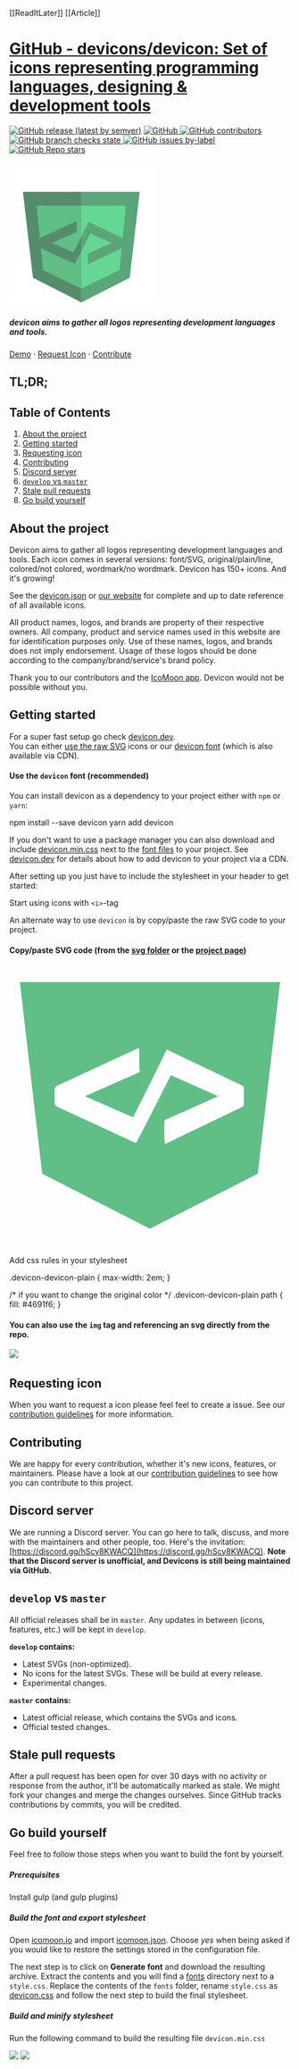 [[ReadItLater]] [[Article]]

# [GitHub - devicons/devicon: Set of icons representing programming languages, designing & development tools](https://github.com/devicons/devicon/)

 [![GitHub release (latest by semver)](https://camo.githubusercontent.com/1f8445b94943bf225b94b0eea97a43fb2b9f31f004d6a1a8afc170f5e30f8bcc/68747470733a2f2f696d672e736869656c64732e696f2f6769746875622f762f72656c656173652f64657669636f6e732f64657669636f6e3f636f6c6f723d253233363062653836266c6162656c3d4c617465737425323072656c65617365267374796c653d666f722d7468652d626164676526736f72743d73656d766572)](https://github.com/devicons/devicon/releases) [ ![GitHub](https://camo.githubusercontent.com/de5b304d41faac72002e261f1e880ddb16ba631f85e990adec159379e7e04e40/68747470733a2f2f696d672e736869656c64732e696f2f6769746875622f6c6963656e73652f64657669636f6e732f64657669636f6e3f636f6c6f723d253233363062653836267374796c653d666f722d7468652d6261646765) ](https://github.com/devicons/devicon/blob/master/LICENSE) [ ![GitHub contributors](https://camo.githubusercontent.com/3fb75309fa3cba1633c69c46965a11093ed6fe26047544c321bb016e92983e6e/68747470733a2f2f696d672e736869656c64732e696f2f6769746875622f636f6e7472696275746f72732d616e6f6e2f64657669636f6e732f64657669636f6e3f636f6c6f723d253233363062653836267374796c653d666f722d7468652d6261646765) ](https://github.com/devicons/devicon/graphs/contributors) [ ![GitHub branch checks state](https://camo.githubusercontent.com/337d4f2138653d74f6dd1728e129232a969a6daf1f57076c6a48e26f3c0062d2/68747470733a2f2f696d672e736869656c64732e696f2f6769746875622f636865636b732d7374617475732f64657669636f6e732f64657669636f6e2f6d61737465723f636f6c6f723d253233363062653836267374796c653d666f722d7468652d6261646765) ](https://github.com/devicons/devicon/actions) [ ![GitHub issues by-label](https://camo.githubusercontent.com/74a83a9d2cb8d8a777e7a2fb0d7c900da2c0e5e89a2fb1fd7497d71544947f8f/68747470733a2f2f696d672e736869656c64732e696f2f6769746875622f6973737565732f64657669636f6e732f64657669636f6e2f726571756573743a69636f6e3f636f6c6f723d253233363062653836266c6162656c3d69636f6e2532307265717565737473267374796c653d666f722d7468652d6261646765) ](https://github.com/devicons/devicon/issues?q=is%3Aopen+is%3Aissue+label%3Arequest%3Aicon) [![GitHub Repo stars](https://camo.githubusercontent.com/6adaadd57ff98025d54021f7615a43bf086296a4f2c5d4a145c9134e95208355/68747470733a2f2f696d672e736869656c64732e696f2f6769746875622f73746172732f64657669636f6e732f64657669636f6e3f636f6c6f723d253233363062653836266c6162656c3d6769746875622532307374617273267374796c653d666f722d7468652d6261646765)](https://github.com/devicons/devicon/stargazers) 

  

[![Devicon Logo](https://raw.githubusercontent.com/devicons/devicon/master/icons/devicon/devicon-original-wordmark.svg)](https://github.com/devicons/devicon)

##### devicon aims to gather all logos representing development languages and tools.

[Demo](https://devicon.dev/) · [Request Icon](https://github.com/devicons/devicon/issues/new?assignees=&labels=request%3Aicon&template=icon-request.md&title=Icon+request%3A+%5BNAME%5D) · [Contribute](https://github.com/#contribute)

## TL;DR;

<!-- in your header -->
<link rel="stylesheet" href="https://cdn.jsdelivr.net/gh/devicons/devicon@latest/devicon.min.css">

<!-- in your body -->
<i class="devicon-devicon-plain"></i>

## Table of Contents

1.  [About the project](https://github.com/#about)
2.  [Getting started](https://github.com/#getting-started)
3.  [Requesting icon](https://github.com/#request-icon)
4.  [Contributing](https://github.com/#contribute)
5.  [Discord server](https://github.com/#discord-server)
6.  [`develop` vs `master`](https://github.com/#develop-vs-master)
7.  [Stale pull requests](https://github.com/#stale-prs)
8.  [Go build yourself](https://github.com/#build-yourself)

## About the project

Devicon aims to gather all logos representing development languages and tools. Each icon comes in several versions: font/SVG, original/plain/line, colored/not colored, wordmark/no wordmark. Devicon has 150+ icons. And it's growing!  

See the [devicon.json](https://github.com/devicons/devicon/blob/master/devicon.json) or [our website](https://devicon.dev/) for complete and up to date reference of all available icons.

All product names, logos, and brands are property of their respective owners. All company, product and service names used in this website are for identification purposes only. Use of these names, logos, and brands does not imply endorsement. Usage of these logos should be done according to the company/brand/service's brand policy.

Thank you to our contributors and the [IcoMoon app](https://icomoon.io/#home). Devicon would not be possible without you.

## Getting started

For a super fast setup go check [devicon.dev](https://devicon.dev/).  
You can either [use the raw SVG](https://github.com/#getting-started-svg) icons or our [devicon font](https://github.com/#getting-started-font) (which is also available via CDN).

#### Use the `devicon` font (recommended)

You can install devicon as a dependency to your project either with `npm` or `yarn`:

npm install --save devicon
yarn add devicon

If you don't want to use a package manager you can also download and include [devicon.min.css](https://github.com/devicons/devicon/blob/master/devicon.min.css) next to the [font files](https://github.com/devicons/devicon/blob/master/fonts) to your project. See [devicon.dev](https://devicon.dev/) for details about how to add devicon to your project via a CDN.

After setting up you just have to include the stylesheet in your header to get started:

<link rel="stylesheet" href="devicon.min.css">

Start using icons with `<i>`-tag

<!--  for devicon plain version -->
<i class="devicon-devicon-plain"></i>

<!--  for devicon plain version with wordmark -->
<i class="devicon-devicon-plain-wordmark"></i>

<!--  for devicon plain version colored with devicon main color -->
<i class="devicon-devicon-plain colored"></i>

<!--  for devicon plain version with wordmark colored with devicon main color -->
<i class="devicon-devicon-plain-wordmark colored"></i>

An alternate way to use `devicon` is by copy/paste the raw SVG code to your project.

#### Copy/paste SVG code (from the [svg folder](https://github.com/devicons/devicon/tree/master/icons) or the [project page](https://devicon.dev/))

<!--  for devicon plain version -->
<svg id="Devicon" class='devicon-devicon-plain' xmlns="http://www.w3.org/2000/svg" viewBox="0 0 128 128"><path id="plain" fill="#60be86" d="M64,7.83H4.77L14.95,95.13l49,25,.06,0,49.07-25L123.23,7.83Zm42.77,54.86c0,.88,0,1.67-.77,2L73.25,80.44l-2.42,1.13-.27-3.15V72.23l.24-1.57,1.09-.47L95.07,59.81l-21.54-9.6L64.35,68.34,58.9,78.87l-1.22,2.27-2.05-.9L22,64.71a2.42,2.42,0,0,1-1.45-2V56.91a2.39,2.39,0,0,1,1.42-2l34-15.73,3.21-1.44v9.66l.24,1.34-1.56.7L34.45,59.79,56.3,69.42l8.05-16,6.21-12.65,1.13-2.28,1.81.91L106,54.89c.73.35.76,1.14.76,2Z"/></svg>

Add css rules in your stylesheet

.devicon-devicon-plain {
  max-width: 2em;
}

/* if you want to change the original color */
.devicon-devicon-plain path {
  fill: #4691f6;
}

#### You can also use the `img` tag and referencing an svg directly from the repo.

<img src='https://cdn.jsdelivr.net/gh/devicons/devicon/icons/devicon/devicon-original.svg'>

## Requesting icon

When you want to request a icon please feel feel to create a issue. See our [contribution guidelines](https://github.com/devicons/devicon/blob/master/CONTRIBUTING.md#requestingIcon) for more information.

## Contributing

We are happy for every contribution, whether it's new icons, features, or maintainers. Please have a look at our [contribution guidelines](https://github.com/devicons/devicon/blob/master/CONTRIBUTING.md) to see how you can contribute to this project.

## Discord server

We are running a Discord server. You can go here to talk, discuss, and more with the maintainers and other people, too. Here's the invitation: [https://discord.gg/hScy8KWACQ](https://discord.gg/hScy8KWACQ). **Note that the Discord server is unofficial, and Devicons is still being maintained via GitHub.**

## `develop` vs `master`

All official releases shall be in `master`. Any updates in between (icons, features, etc.) will be kept in `develop`.

**`develop` contains:**

-   Latest SVGs (non-optimized).
-   No icons for the latest SVGs. These will be build at every release.
-   Experimental changes.

**`master` contains:**

-   Latest official release, which contains the SVGs and icons.
-   Official tested changes.

## Stale pull requests

After a pull request has been open for over 30 days with no activity or response from the author, it'll be automatically marked as stale. We might fork your changes and merge the changes ourselves. Since GitHub tracks contributions by commits, you will be credited.

## Go build yourself

Feel free to follow those steps when you want to build the font by yourself.

##### Prerequisites

Install gulp (and gulp plugins)

##### Build the font and export stylesheet

Open [icomoon.io](https://icomoon.io/app/#/select) and import [icomoon.json](https://github.com/devicons/devicon/blob/master/icomoon.json). Choose _yes_ when being asked if you would like to restore the settings stored in the configuration file.

The next step is to click on **Generate font** and download the resulting archive. Extract the contents and you will find a [fonts](https://github.com/devicons/devicon/blob/master/fonts) directory next to a `style.css`. Replace the contents of the `fonts` folder, rename `style.css` as [devicon.css](https://github.com/devicons/devicon/blob/master/devicon.css) and follow the next step to build the final stylesheet.

##### Build and minify stylesheet

Run the following command to build the resulting file `devicon.min.css`

[![](https://camo.githubusercontent.com/7998890254268d8ed476c9f66d3fa59d21dd354d2090036083c82af4cda2a0eb/68747470733a2f2f666f7274686562616467652e636f6d2f696d616765732f6261646765732f6275696c742d776974682d6c6f76652e737667)](https://camo.githubusercontent.com/7998890254268d8ed476c9f66d3fa59d21dd354d2090036083c82af4cda2a0eb/68747470733a2f2f666f7274686562616467652e636f6d2f696d616765732f6261646765732f6275696c742d776974682d6c6f76652e737667) [![](https://camo.githubusercontent.com/74c68997445423bb43aecd572d760067203b0a53e29f548413a2c4b495cde7b0/68747470733a2f2f666f7274686562616467652e636f6d2f696d616765732f6261646765732f6275696c742d62792d646576656c6f706572732e737667)](https://camo.githubusercontent.com/74c68997445423bb43aecd572d760067203b0a53e29f548413a2c4b495cde7b0/68747470733a2f2f666f7274686562616467652e636f6d2f696d616765732f6261646765732f6275696c742d62792d646576656c6f706572732e737667)